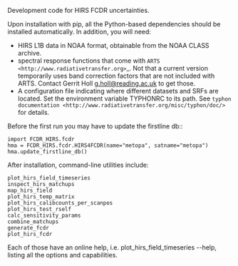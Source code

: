 Development code for HIRS FCDR uncertainties.

Upon installation with pip, all the Python-based dependencies should be
installed automatically.  In addition, you will need:

- HIRS L1B data in NOAA format, obtainable from the NOAA CLASS archive.
- spectral response functions that come with
  `ARTS <http://www.radiativetransfer.org>`_.  Not that a current version
  temporarily uses band correction factors that are not included with
  ARTS.  Contact Gerrit Holl <g.holl@reading.ac.uk> to get those.
- A configuration file indicating where different datasets and SRFs are located.
  Set the environment variable TYPHONRC to its path.  See 
  `typhon documentation <http://www.radiativetransfer.org/misc/typhon/doc/>`
  for details.

Before the first run you may have to update the firstline db::

    import FCDR_HIRS.fcdr
    hma = FCDR_HIRS.fcdr.HIRS4FCDR(name="metopa", satname="metopa")
    hma.update_firstline_db()

After installation, command-line utilities include:

    plot_hirs_field_timeseries
    inspect_hirs_matchups
    map_hirs_field
    plot_hirs_temp_matrix
    plot_hirs_calibcounts_per_scanpos
    plot_hirs_test_rself
    calc_sensitivity_params
    combine_matchups
    generate_fcdr
    plot_hirs_fcdr

Each of those have an online help, i.e. plot_hirs_field_timeseries --help,
listing all the options and capabilities.
